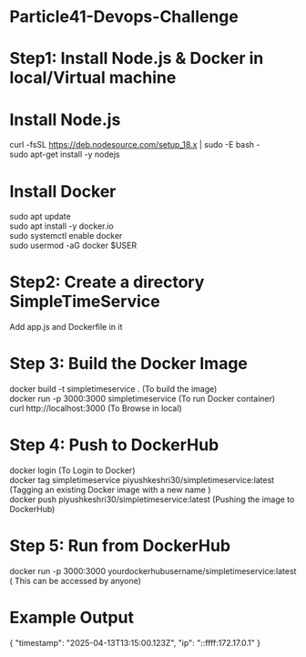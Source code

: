 # Particle41-Devops-Challenge
# Step1: Install Node.js & Docker in local/Virtual machine
# Install Node.js
curl -fsSL https://deb.nodesource.com/setup_18.x | sudo -E bash -  
sudo apt-get install -y nodejs

# Install Docker 
sudo apt update  
sudo apt install -y docker.io  
sudo systemctl enable docker  
sudo usermod -aG docker $USER
# Step2: Create a directory SimpleTimeService
Add app.js and Dockerfile in it
# Step 3: Build the Docker Image
docker build -t simpletimeservice .   (To build the image)  
docker run -p 3000:3000 simpletimeservice  (To run Docker container)    
curl http://localhost:3000    (To Browse  in local)  
# Step 4: Push to DockerHub
docker login  (To Login to Docker)  
docker tag simpletimeservice piyushkeshri30/simpletimeservice:latest  (Tagging an existing Docker image with a new name )  
docker push piyushkeshri30/simpletimeservice:latest  (Pushing the image to DockerHub)  
# Step 5: Run from DockerHub
docker run -p 3000:3000 yourdockerhubusername/simpletimeservice:latest ( This can be accessed by anyone)  
#  Example Output
{
  "timestamp": "2025-04-13T13:15:00.123Z",
  "ip": "::ffff:172.17.0.1"
}





